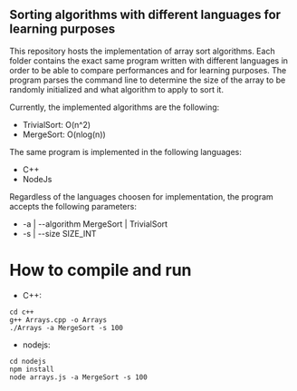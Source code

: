 ## Sorting algorithms with different languages for learning purposes

This repository hosts the implementation of array sort algorithms. Each folder contains the exact same program written with
different languages in order to be able to compare performances and for learning purposes. The program parses the command line
to determine the size of the array to be randomly initialized and what algorithm to apply to sort it.  

Currently, the implemented algorithms are the following:
- TrivialSort: O(n^2)
- MergeSort: O(nlog(n))

The same program is implemented in the following languages:
- C++
- NodeJs

Regardless of the languages choosen for implementation, the program accepts the following parameters:
- -a | --algorithm MergeSort | TrivialSort
- -s | --size SIZE_INT

# How to compile and run
- C++: 
```
cd c++
g++ Arrays.cpp -o Arrays
./Arrays -a MergeSort -s 100
```
- nodejs: 
```
cd nodejs
npm install
node arrays.js -a MergeSort -s 100
```
